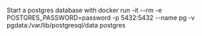 Start a postgres database with
docker run -it --rm -e POSTGRES_PASSWORD=password -p 5432:5432 --name pg -v pgdata:/var/lib/postgresql/data postgres
